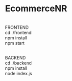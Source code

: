 # EcommerceNR 
<br> FRONTEND
<br> cd ./frontend
<br> npm install
<br> npm start

<br> BACKEND 
<br> cd ./backend
<br> npm install
<br> node index.js
